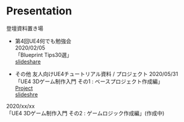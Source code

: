 # Presentation
登壇資料置き場

- 第4回UE4何でも勉強会  
2020/02/05  
「Blueprint Tips30選」  
[slideshare](https://www.slideshare.net/PaperSloth/blueprint-tips-30)

- その他 友人向けUE4チュートリアル資料 / プロジェクト
2020/05/31  
「UE4 3Dゲーム制作入門 その1 : ベースプロジェクト作成編」  
[Project](https://github.com/PaperSloth/UE4Tutorial)  
[slideshre](https://www.slideshare.net/PaperSloth/ue4-3d-1)  

2020/xx/xx  
「UE4 3Dゲーム制作入門 その2 : ゲームロジック作成編」(作成中)
